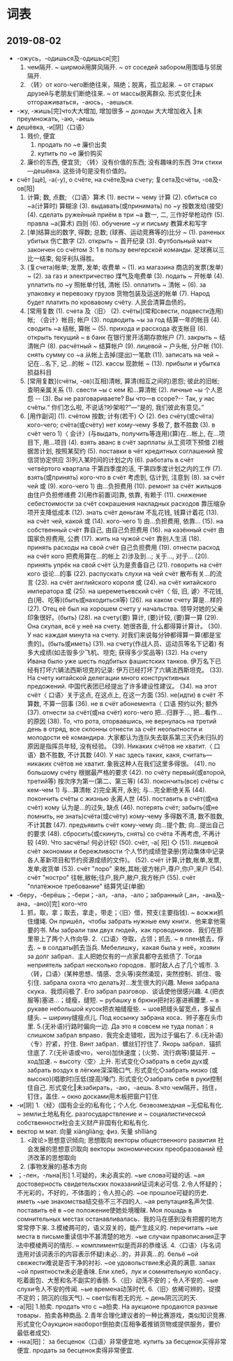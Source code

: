 # 词表
## 2019-08-02
- -ожусь，-одишься及-одишься[完]
  1. чем隔开.
    ~ ширмой用屏风隔开.
    ~ от соседей забором用围墙与邻居隔开.
  2. 〈转〉от кого-чего断绝往来，隔绝；脱离，孤立起来.
    ~ от старых друзей与老朋友们断绝往来.
    ~ от массы脱离群众.
    形式变化‖未отгораживаться，-аюсь，-аешься.
- -жу, -жишь[完]что大大增加, 增加很多 ~ доходы 大大增加收入 ‖未преумножать, -аю, -аешь
- дешёвка, -и[阴]〈口语〉 
  1. 贱价, 便宜 
       1. продать по ~е 廉价出卖
       2. купить по ~е 廉价购买
  2. 廉价的东西, 便宜货; 〈转〉没有价值的东西; 没有趣味的东西 
    Эти стихи—дешёвка. 这些诗句是没有价值的。
- счёт [щё], -а(-у), о счёте, на счёте及на счету; 复сета及счёты, -ов及-ов[阳] 
  1. 计算; 数, 点数; 〈口语〉算术 
  (1). вести ~ чему 计算
  (2). сбиться со ~а(计算时) 算糊涂
  (3). выдавать(或принимать) по ~у 按数发给(接受)
  (4). сделать ружейный приём в три ~а 数一, 二, 三作好举枪动作
  (5). правла ~а(算术) 四则
  (6). обучение ~у и письму 教算术和写字
  2. [单]结算出的数字, 得数; 总数; (球赛、运动竞赛等的)比分 ~ 
  (1). раненых убитых 伤亡数字
  (2). открыть ~ 首开纪录
  (3). Футбольный матч закончен со счётом 3: 1 в пользу венгерской команды. 足球赛以三比一结束, 匈牙利队得胜。
  3. (复счета)帐单; 发票, 发单; 收费单 ~ 
  (1). из магазина 商店的发票(发单) ~
  (2). за газ и электричество 煤气及电费单
  (3). подать ~ 开帐单
  (4). уплатить по ~у 照帐单付钱, 清帐
  (5). оплатить ~ 清帐 ~
  (6). за упаковку и перевозку грузов 货物包装及运送的帐单
  (7). Народ будет платить по кровавому счёту. 人民会清算血债的。
  4. [常用复数
  (1). счета 及〈旧〉
  (2). счёты](常和свести, подвести连用) 帐; 〈会计〉帐目; 帐户
  (3). подводить ~ы за год 结算一年的帐目
  (4). сводить ~а 结帐, 算帐 ~
  (5). прихода и рассхода 收支帐目
  (6). открыть текущий ~ в банк 在银行里开活期存款帐户
  (7). закрыть ~ 结清帐户
  (8). расчётный ~ 结算帐户
  (9). лицевой ~ 户头帐, 分户帐
  (10). снять сумму со ~а 从帐上去掉(提出)一笔款
  (11). записать на чей ~ 记在…名下, 记…的帐 ~
  (12). кассы 现款帐 ~
  (13). прибыли и убытка 损益科目
  5. [常用复数](счёты, -ов)(互相)清帐, 算清(相互之间的)恩怨; 彼此的旧帐; 查明亲属关系 
  (1). свести ~ы с кем 和…算清帐
  (2). личные ~ы 个人恩怨 --
  (3). Вы не разговариваете? Вы что—в ссоре?-- Так, у нас счёты.“ 你们怎么啦, 不说话?吵架啦?”—“是的, 我们彼此有意见。”
  6. [用作副词]
  (1). счётом 按数; 计有(若干) ◇
  (2). без счёту(或счёта) кого-чего; счёта(或счёту) нет кому-чему 多极了, 数不胜数
  (3). в счёт чего 1)〈 会计〉(与выдать, получить等连用)(算)在…帐上, 在…项目下, 用…项目
  (4). взять аванс в счёт зарплаты 从工资项下预借 2)根据苦计划, 按照某契约
  (5). поставки в чёт кредитных соглашений 按信贷协定供应 3)列入某时间的计划之内
  (6). работать в счёт четвёртого квартала 干第四季度的活, 干第四季度计划之内的工作
  (7). взять(或принять) кого-что в счёт 考虑到, 估计到, 注意到
  (8). за счёт чей 或
  (9). кого-чего 1) 由…负担费用
  (10). ремонт за счёт жильцов 由住户负担修缮费 2)[用作前置词]靠, 依靠, 有赖于
  (11). снижение себестоимости за счёт сокрашения накладных расходов 靠压缩杂项开支降低成本
  (12). знать счёт деньгам 不乱花钱, 钱算计着花
  (13). на счёт чей, какой 或
  (14). кого-чего 1) 由…负担费用, 依靠…
  (15). на собственный счёт 靠自己, 由自己负担费用
  (16). на казённый счёт 由国家负担费用, 公费
  (17). жить на чужой счёт 靠别人生活
  (18). принять расходы на свой счёт 自己负担费用
  (19). отнести расход на счёт кого 把费用算在…的帐上 2)涉及到…; 关于…, 对于…
  (20). принять упрёк на свой счёт 认为是责备自己
  (21). говорить на счёт кого 谈论…的事
  (22). распускать слухи на чей счёт 散布有关…的流言
  (23). на счёт английского короля 或
  (24). на счёт китайского императора 或
  (25). на шереметьевский счёт〈 俗, 旧, 谑〉不花钱, 白(用、吃等)(быть或находиться等)
  (26). на каком счету 算是…样的
  (27). Отец её был на хорошем счету у начальства. 领导对她的父亲印象很好。(быть)
  (28). на счету(要) 算计, (要)计较, (要)算一算
  (29). Она скупая, всё у неё на счету. 她很吝啬, 什么都得算计算计。
  (30). У нас каждая минута на счету. 对我们来说每分钟都得算一算(都是宝贵的)。(быть或иметь)
  (31). на счету(作战人员、运动员等名下记着) 有多大成绩(如击毁多少飞机、坦克; 获得多少奖品等)
  (32). На счету Ивана было уже шесть подбитых фашистских танков. 伊万名下已经有打坏六辆法西斯坦克的记录: 伊万已经打坏了六辆法西斯坦克。
  (33). На счету китайской делегации много конструктивных предожений. 中国代表团已经提出了许多建设性建议。
  (34). на этот счёт〈 口语〉关于这点, 在这点上, 在这一方面
  (35). не(идти) в счёт 不算数, 不算一回事
  (36). не в счёт абонемента〈 口语 预约以外; 额外
  (37). отнести за счёт(或на счёт) кого-чего 把…归罪于…, 把…看作…的原因
  (38). То, что рота, оторвавшись, не вернулась на третий день в отряд, все склонны отнести за счёт неопытности и молодости её командира. 大家都认为连队失去联系第三天仍未归队的原因是指挥员年轻, 没有经验。
  (39). Никаких счётов не хватит.〈 口语〉数不胜数, 不计其数
  (40). У нас здесь таких, какя, считать—никаких счётов не хватит. 象我这种人在我们这里多得很。
  (41). по большому счёту 根据最严格的要求
  (42). по счёту первый(或второй, третий等) 按次序为第一(第二、第三等)
  (43). покончить(все) счёты с кем-чем 1) 与…算清帐 2)完全离开, 永别; 与…完全断绝关系
  (44). покончить счёты с жизнью 永离人世
  (45). поставить в счёт(或на счёт) кому 认为是…的过失, 缺点
  (46). потерять счёт; забыть(或не помнить, не знать)счёта(或счёту) кому-чему 多得数不清, 数不胜数, 不计其数
  (47). предъявить счёт кому-чему 向…提个数; 向…提出自己的要求
  (48). сбросить(或скинуть, снять) со счёта 不再考虑, 不再计较
  (49). Что засчёты! 何必计较!
  (50). счёт, -а[ 阳] ◇
  (51). лицевой счёт экономии и бережливости 个人节约成绩登录册(劳动集体中记录各人革新项目和节约资源成绩的文件)。
  (52). счёт 计算,计数,帐单,发票,发单;收货单
  (53). счёт "лоро" 来帐,其帐;彼方帐户,尊户,你户,来户
  (54). счёт "ностро" 往帐,敝帐;往户,我户,敝户,我方帐户
  (55). счёт "платёжное требование" 结算凭证(单据)
- -беру，-берёшь；-бери；-ал，-ала，-ало；забранный (_ан，-ана及-ана，-ано)[完]
кого-что
    1. 抓，取，拿；取去，拿走，带走；〈旧〉借，预支(主要指钱).
    ~ вожжи抓住缰绳.
    Он пришёл，чтобы забрать нужные ему книги．他来拿他需要的书.
    Мы забрали там двух людей，как проводников．我们在那里带上了两个人作向导.
    2.〈口语〉夺取，占领；抓去.
    ~ в плен掳去，俘去.
    ~ в солдаты抓去当兵.
    Мебелишку，какая была у неё，хозяин за долг забрал．主人把她仅有的一点家具都夺去抵债了.
    Тогда неприятель забрал несколько городов．那时敌人占了几个城市.
    3.〈转，口语〉(某种思想、情感、念头等)突然涌现，突然控制、抓住、吸引住.
    забрала охота что делать对…发生很大的兴趣.
    Меня забрала скука．我烦闷极了.
    Его забрал разговор．谈话使他很感兴趣.
    4.(把衣服等)塞进…；缝瘦，缝短.
    ~ рубашку в брюки把衬衫塞进裤腰里.
    ~ в рукаве небольшой кусок把衣袖缝瘦些.
    ~ шов把缝头留宽点，多留点缝头.
    ~ ширину缝瘦点儿.
    Под косынку забрана коса．辫子塞在头巾里.
    5.(无补语)行路时偏向一边.
    Да это я совсем не туда попал：я слишком забрал вправо．我完全走错啦，因为过于偏右了.
    6.(无补语)〈专〉拧紧，拧住.
    Винт забрал．螺丝钉拧住了.
    Якорь забрал．锚抓住底了.
    7.(无补语或что，чего)加快速度；(火势、流行病等)蔓延开.
    ~ ход加速.
    ~ высоту〈空〉上升.
    形式变化◇забрать в себя дух或забрать воздух в лёгкие深深吸口气.
    形式变化◇забрать низко (或высоко)(唱歌时)压低(提高)嗓门.
    形式变化◇забрать себя в руки控制住自己.
    形式变化‖未забирать，-аю，-аешь.
    8.что чем隔开，挡住，钉住，盖住.
    ~ окно досками用木板把窗户钉住.
- -и[阴]
    1.〈经〉(国有企业的)私有化；个人化.
    безвозмездная ~无偿私有化.
    ~ земли土地私有化.
    разгосударствление и ~ социалистической собственности社会主义财产非国有化和私有化.
- вектор
    м мат.
    向量 xiàngliàng; физ. 矢量 shǐliàng
    1. <政论>思想意识倾向; 思想取向
    векторы общественного развития 社会发展的思想意识取向
    векторы экономических преобразований 经济改革的思想取向
    2. (事物发展的)基本方向
- ；-лен，-льна[形]
    1.可疑的，未必真实的.
    ~ые слова可疑的话.
    ~ая достоверность свидетельских показаний证词未必可信.
    2.令人怀疑的；不光彩的，不好的，不体面的；令人担心的.
    ~ое прошлое可疑的历史.
    иметь ~ые знакомства结交些不三不四的人.
    ~ая репутация名声欠佳.
    поставить её в ~ое положение使她处境暧昧.
    Моя лошадь в сомнительных местах останавливалась．我的马在感到没有把握的地方常常停下来.
    3.模棱两可的，语义双关的，能产生歧义的.
    перечитать ~ые места в письме重读信中不甚清楚的地方.
    ~ые случаи правописания正字法中模棱两可的情形.
    ~ комплимент似是而非的恭维话.
    4.〈口语〉(与名词连用对该词表示的内容表示怀疑)未必…的，并非真…的.
    бельё ~ой свежести难说是否干净的衬衫.
    ~ое удовольствие未必真的满意.
    запах ~ой приятности未必是香味.
    Ели хлеб，лук и сомнительную колбасу．吃着面包、大葱和名不副实的香肠.
    5.〈旧〉动荡不安的；令人不安的.
    ~ые слухи令人不安的传闻.
    ~ые времена动荡时代.
    6.〈旧〉依稀可辨的，捉摸不定的；阴沉的(指天气).
    ~ свет似有若无的光.
    ~ день阴沉沉的天.
- -а[阳]
    1.拍卖.
    продать что
    с ~а拍卖.
    На аукционе продаются разные товары．拍卖各种商品.
    2.青年合理化建议者的一种比赛游戏，类似知识竞赛.
    形式变化◇аукцион наоборот倒拍卖(互相争着推销货物或提供服务，要价最低者成交).
- -нка[阳]：
    за бесценок〈口语〉非常便宜地.
    купить за бесценок买得非常便宜.
    продать за бесценок卖得非常便宜.